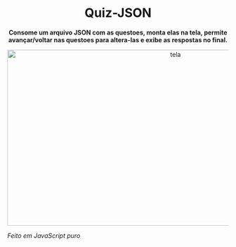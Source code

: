 <h1 align="center" style="font-weight: bold;"> Quiz-JSON </h1>

<p align="center">
    <b> Consome um arquivo JSON com as questoes, monta elas na tela, permite avançar/voltar nas questoes para altera-las e exibe as respostas no final. </b>
</p>

<div align="center">
    <img src="https://imgur.com/0GCStfI.jpg" alt="tela" width="750px" height="400px">
</div>

<p><i> Feito em JavaScript puro </i></p>